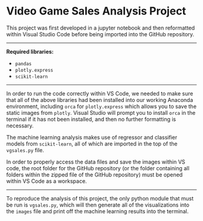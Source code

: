 # **Video Game Sales Analysis Project**

This project was first developed in a jupyter notebook and then reformatted within Visual Studio Code before being imported into the GitHub repository. <br>

---

**Required libraries:**
- `pandas`
- `plotly.express`
- `scikit-learn`

---

In order to run the code correctly within VS Code, we needed to make sure that all of the above libraries had been installed into our working Anaconda environment, including `orca` for `plotly.express` which allows you to save the static images from `plotly`. Visual Studio will prompt you to install `orca` in the terminal if it has not been installed, and then no further formatting is necessary. <br>

The machine learning analysis makes use of regressor and classifier models from `scikit-learn`, all of which are imported in the top of the `vgsales.py` file.

In order to properly access the data files and save the images within VS code, the root folder for the GitHub repository (or the folder containing all folders within the zipped file of the GitHub repository) must be opened within VS Code as a workspace.

---

To reproduce the analysis of this project, the only python module that must be run is `vgsales.py`, which will then generate all of the visualizations into the `images` file and print off the machine learning results into the terminal.
